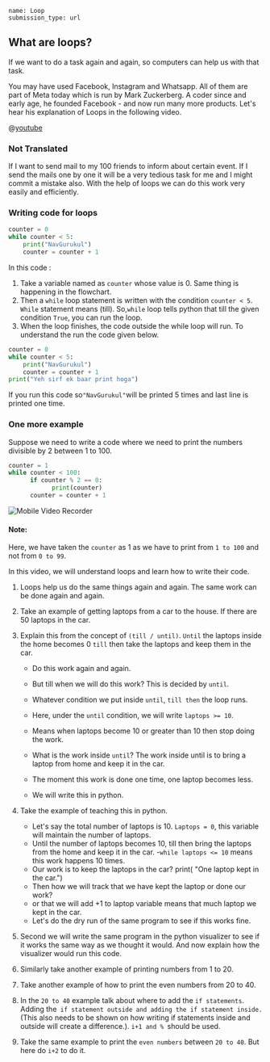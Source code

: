 ```ngMeta
name: Loop
submission_type: url
```

## What are loops?

If we want to do a task again and again, so computers can help us with that task.

You may have used Facebook, Instagram and Whatsapp. All of them are part of Meta today which is run by Mark Zuckerberg. A coder since and early age, he founded Facebook - and now run many more products. Let's hear his explanation of Loops in the following video.

@[youtube](hYvcoRkAkOU)

### Not Translated

If I want to send mail to my 100 friends to inform about certain event. If I send the mails one by one it will be a very tedious task for me and I might commit a mistake also. With the help of loops we can do this work very easily and efficiently.
 


### Writing code for loops

```python
counter = 0
while counter < 5:
	print("NavGurukul")
	counter = counter + 1
```

In this code :

1. Take a variable named as `counter` whose value is 0. Same thing is happening in the flowchart.
2. Then a `while` loop statement is written with the condition `counter < 5`. `While` statement means (till). So,`while` loop tells python that till the given condition `True`, you can run the loop.
3. When the loop finishes, the code outside the while loop will run. To understand the run the code given below.

```python
counter = 0 
while counter < 5:
	print("NavGurukul")
	counter = counter + 1
print("Yeh sirf ek baar print hoga")
```

If you run this code so`"NavGurukul"`will be printed 5 times and last line is printed one time.

### One more example

Suppose we need to write a code where we need to print the numbers divisible by 2 between 1 to 100.

```python
counter = 1
while counter < 100:
      if counter % 2 == 0:
            print(counter)
      counter = counter + 1
```
![Mobile Video Recorder](assets/example3.jpeg)

#### Note:
Here, we have taken the `counter` as 1  as we have to print from `1 to 100` and not from `0 to 99`.
 
In this video, we will understand loops and learn how to write their code.

<!-- @[youtube](loops-video-id-here) -->

<!-- ## Structure of the Video -->

1. Loops help us do the same things again and again. The same work can be done again and again.

2. Take an example of getting laptops from a car to the house. If there are 50 laptops in the car.

3. Explain this from the concept of `(till / until)`. `Until` the laptops inside the home becomes 0 `till` then take the laptops and keep them in the car. 
      - Do this work again and again.
      - But till when we will do this work? This is decided by `until`.
      - Whatever condition we put inside  `until`, `till then` the loop runs.
      - Here, under the `until` condition, we will write `laptops >= 10`.
      - Means when laptops become 10 or greater than 10 then stop doing the work.
      - What is the work inside `until`?
      The work inside until is to bring a laptop from home and keep it in the car.
      
      - The moment this work is done one time, one laptop becomes less.
      - We will write this in python.
4. Take the example of teaching this in python.
      - Let's say the total number of laptops is 10. `Laptops = 0`, this variable will maintain the number of laptops.
      - Until the number of laptops becomes 10, till then bring the laptops from the home and keep it in the car.
      -`while laptops <= 10` means this work happens 10 times.
      - Our work is to keep the laptops in the car? print( "One laptop kept in the car.")
      - Then how we will track that we have kept the laptop or done our work?
      - or that we will add +1 to laptop variable means that much laptop we kept in the car.
      - Let's do the dry run of the same program to see if this works fine.
5. Second we will write the same program in the python visualizer to see if it works the same way as we thought it would. And now explain how the visualizer would run this code.
6. Similarly take another example of printing numbers from 1 to 20.
7. Take another example of how to print the even numbers from 20 to 40.
8. In the `20 to 40` example talk about where to add the `if statements`. Adding the` if statement outside and adding the if statement inside.` (This also needs to be shown on how writing if statements inside and outside will create a difference.). `i+1 and % `should be used.
9. Take the same example to print the `even numbers` between `20 to 40`. But here do `i+2` to do it.